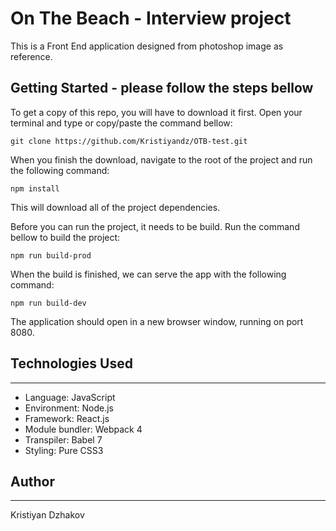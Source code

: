 # On The Beach - Interview project
This is a Front End application designed from photoshop image as reference.

## Getting Started - please follow the steps bellow
To get a copy of this repo, you will have to download it first.
Open your terminal and type or copy/paste the command bellow:
```
git clone https://github.com/Kristiyandz/OTB-test.git
```
When you finish the download, navigate to the root of the project and run the following command:
```
npm install
```
This will download all of the project dependencies.

Before you can run the project, it needs to be build.
Run the command bellow to build the project:
```
npm run build-prod
```
When the build is finished, we can serve the app with the following command:
```
npm run build-dev
```
The application should open in a new browser window, running on port 8080.

## Technologies Used
---

* Language: JavaScript
* Environment: Node.js
* Framework: React.js
* Module bundler: Webpack 4
* Transpiler: Babel 7
* Styling: Pure CSS3

## Author
---
Kristiyan Dzhakov